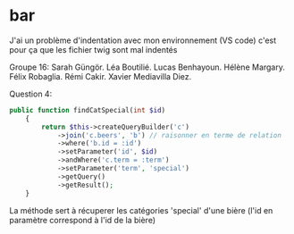 # bar

J'ai un problème d'indentation avec mon environnement (VS code) c'est pour ça que les fichier twig sont mal indentés

Groupe 16:
Sarah Güngör. 
Léa Boutilié. 
Lucas Benhayoun. 
Hélène Margary. 
Félix Robaglia. 
Rémi Cakir. 
Xavier Mediavilla Diez.

Question 4:

```php
public function findCatSpecial(int $id)
    {
        return $this->createQueryBuilder('c')
            ->join('c.beers', 'b') // raisonner en terme de relation
            ->where('b.id = :id')
            ->setParameter('id', $id)
            ->andWhere('c.term = :term')
            ->setParameter('term', 'special')
            ->getQuery()
            ->getResult();
    }
```

La méthode sert à récuperer les catégories 'special' d'une bière (l'id en paramètre correspond à l'id de la bière)
